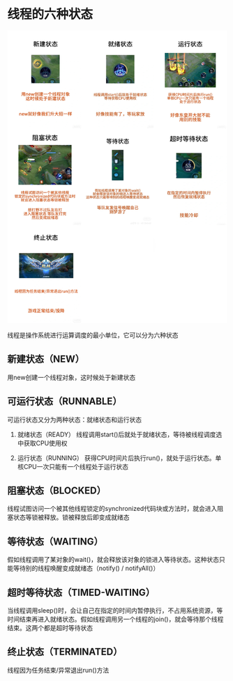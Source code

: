 # 线程的六种状态
![thread](../Assets/OS/thread_state.jpg)

线程是操作系统进行运算调度的最小单位，它可以分为六种状态
	
## 新建状态（NEW）
用new创建一个线程对象，这时候处于新建状态
	
## 可运行状态（RUNNABLE）
可运行状态又分为两种状态：就绪状态和运行状态
	
1. 就绪状态（READY）
线程调用start()后就处于就绪状态，等待被线程调度选中获取CPU使用权
	
2. 运行状态（RUNNING）
获得CPU时间片后执行run()，就处于运行状态。单核CPU一次只能有一个线程处于运行状态
	
## 阻塞状态（BLOCKED）
线程试图访问一个被其他线程锁定的synchronized代码块或方法时，就会进入阻塞状态等锁被释放。锁被释放后即变成就绪态
	
## 等待状态（WAITING）
假如线程调用了某对象的wait()，就会释放该对象的锁进入等待状态。这种状态只能等待别的线程唤醒变成就绪态（notify() / notifyAll()）
	
## 超时等待状态（TIMED-WAITING）
当线程调用sleep()时，会让自己在指定的时间内暂停执行，不占用系统资源，等时间结束再进入就绪状态。假如线程调用另一个线程的join()，就会等待那个线程结束。这两个都是超时等待状态
	
## 终止状态（TERMINATED）
线程因为任务结束/异常退出run()方法
